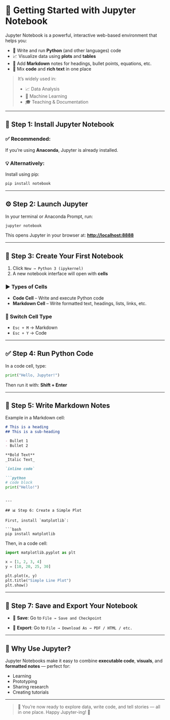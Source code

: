 # 🧠 Getting Started with Jupyter Notebook

Jupyter Notebook is a powerful, interactive web-based environment that helps you:

* 🧶 Write and run **Python** (and other languages) code
* 📈 Visualize data using **plots** and **tables**
* 📝 Add **Markdown** notes for headings, bullet points, equations, etc.
* 🎯 Mix **code** and **rich text** in one place

> It’s widely used in:
>
> * 📈 Data Analysis
> * 🤖 Machine Learning
> * 🎓 Teaching & Documentation

---

## 🚀 Step 1: Install Jupyter Notebook

### ✅ Recommended:

If you’re using **Anaconda**, Jupyter is already installed.

### 💡 Alternatively:

Install using pip:

```bash
pip install notebook
```

---

## ⚙️ Step 2: Launch Jupyter

In your terminal or Anaconda Prompt, run:

```bash
jupyter notebook
```

This opens Jupyter in your browser at:
**[http://localhost:8888](http://localhost:8888)**

---

## 📝 Step 3: Create Your First Notebook

1. Click `New → Python 3 (ipykernel)`
2. A new notebook interface will open with **cells**

### ▶️ Types of Cells

* **Code Cell** – Write and execute Python code
* **Markdown Cell** – Write formatted text, headings, lists, links, etc.

### 🔁 Switch Cell Type

* `Esc + M` → Markdown
* `Esc + Y` → Code

---

## ✅ Step 4: Run Python Code

In a code cell, type:

```python
print("Hello, Jupyter!")
```

Then run it with:
**Shift + Enter**

---

## 💋 Step 5: Write Markdown Notes

Example in a Markdown cell:

````markdown
# This is a heading
## This is a sub-heading

- Bullet 1
- Bullet 2

**Bold Text**  
_Italic Text_  

`inline code`

```python
# code block
print("Hello!")
````

````

---

## 📊 Step 6: Create a Simple Plot

First, install `matplotlib`:

```bash
pip install matplotlib
````

Then, in a code cell:

```python
import matplotlib.pyplot as plt

x = [1, 2, 3, 4]
y = [10, 20, 25, 30]

plt.plot(x, y)
plt.title("Simple Line Plot")
plt.show()
```

---

## 💾 Step 7: Save and Export Your Notebook

* 📀 **Save**:
  Go to `File → Save and Checkpoint`

* 📄 **Export**:
  Go to `File → Download As → PDF / HTML / etc.`

---

## 🙌 Why Use Jupyter?

Jupyter Notebooks make it easy to combine **executable code**, **visuals**, and **formatted notes** — perfect for:

* Learning
* Prototyping
* Sharing research
* Creating tutorials

---

> 🔗 You’re now ready to explore data, write code, and tell stories — all in one place. Happy Jupyter-ing! 🎉
